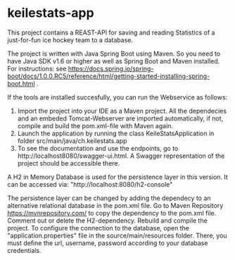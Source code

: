 ﻿# keilestats-app
This project contains a REAST-API for saving and reading Statistics of a just-for-fun ice hockey team to a database.

The project is written with Java Spring Boot using Maven. So you need to have Java SDK v1.6 or higher as well as Spring Boot and Maven installed.
For instructions: see https://docs.spring.io/spring-boot/docs/1.0.0.RC5/reference/html/getting-started-installing-spring-boot.html .

If the tools are installed succesfully, you can run the Webservice as follows:

1. Import the project into your IDE as a Maven project. All the dependecies and an embeded Tomcat-Webserver are imported automatically, if not, compile and build the pom.xml-file with Maven again.
2. Launch the application by running the class KeileStatsApplication in folder src/main/java/ch.keilestats.app
3. To see the documentation and use the endpoints, go to http://localhost8080/swagger-ui.html. A Swagger representation of the project should be accessible there.

A H2 in Memory Database is used for the persistence layer in this version. It can be accessed via: "http://localhost:8080/h2-console"

The persistence layer can be changed by adding the dependecy to an alternative relational database in the pom.xml file. Go to Maven Repository https://mvnrepository.com/ to copy the dependency to the pom.xml file. Comment out or delete the H2-dependency. Rebuild and compile the project. 
To configure the connection to the database, open the "application.properties" file in the source/main/resources folder. There, you must define the url, username, password according to your database credentials. 
